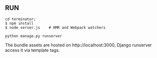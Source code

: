 RUN
---

```
cd terminator;
$ npm install
$ node server.js    # HMR and Webpack watchers

python manage.py runserver
```

The bundle assets are hosted on http://localhost:3000, Django runserver access it via template tags.
